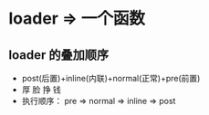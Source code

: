 # loader => 一个函数
## loader 的叠加顺序 
- post(后置)+inline(内联)+normal(正常)+pre(前置)  
- 厚         脸          挣            钱
- 执行顺序： pre => normal => inline => post
